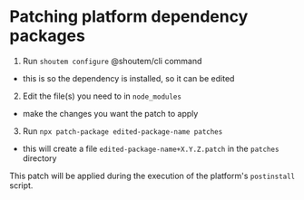 # Patching platform dependency packages

1. Run `shoutem configure` @shoutem/cli command

- this is so the dependency is installed, so it can be edited

2. Edit the file(s) you need to in `node_modules`

- make the changes you want the patch to apply

3. Run `npx patch-package edited-package-name patches`

- this will create a file `edited-package-name+X.Y.Z.patch` in the `patches` directory

This patch will be applied during the execution of the platform's `postinstall` script.
